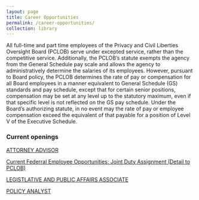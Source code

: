 ```yaml
---
layout: page
title: Career Opportunities
permalink: /career-opportunities/
collection: library
---
```


All full-time and part time employees of the Privacy and Civil Liberties Oversight Board (PCLOB) serve under excepted service, rather than the competitive service. Additionally, the PCLOB’s statute exempts the agency from the General Schedule pay scale and allows the agency to administratively determine the salaries of its employees.  However, pursuant to Board policy, the PCLOB determines the rate of pay or compensation for all Board employees in a manner equivalent to General Schedule (GS) standards and pay schedule, except that for certain senior positions, compensation may be set at any level up to the statutory maximum, even if that specific level is not reflected on the GS pay schedule. Under the Board’s authorizing statute, in no event may the rate of pay or employee compensation exceed the equivalent of that payable for a position of Level V of the Executive Schedule.

<!--If selected for an interview and you require personal assistance services, please submit a reasonable accommodation request to [Human Resources](mailto:jobs@pclob.gov). -->

### Current openings   
<!--[ACCOUNTANT](https://www.pclob.gov/accounting/) -->

[ATTORNEY ADVISOR](https://www.pclob.gov/attorney-advisor/)

<!-- [EXECUTIVE DIRECTOR](https://www.pclob.gov/executive-director/) -->

<!-- [INTERNAL CONTROLS OFFICER](https://www.pclob.gov/internal-controls-officer/) -->

<!-- [OPERATIONS DIRECTOR](https://www.pclob.gov/operations-director/) -->

<!-- [PROGRAM ANALYST](https://www.pclob.gov/program-analyst/) -->

<!--[SUMMER LAW FELLOW / SUMMER POLICY FELLOW](https://www.pclob.gov/summer-law-policy-fellow/) -->

<!--[TECHNOLOGIST](https://www.pclob.gov/technologist/) -->

[Current Federral Employee Opportunities: Joint Duty Assignment (Detail to PCLOB)](https://www.pclob.gov/jda/)

[LEGISTLATIVE AND PUBLIC AFFAIRS ASSOCIATE](https://www.pclob.gov/leg-affairs-assoc/)

[POLICY ANALYST](https://www.pclob.gov/policy-analyst/)

<!-- [GENERAL ATTORNEY](https://www.pclob.gov/general-attorney/) -->
 
<!-- [HUMAN RESOURCES SPECIALIST ](https://www.pclob.gov/human-resources/) -->
